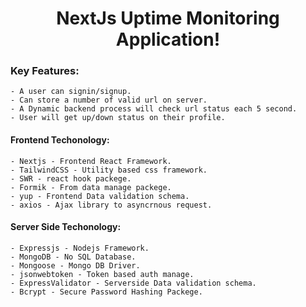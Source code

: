 <p align="center"> 
 <h1 align="center">NextJs Uptime Monitoring Application!</h1>
</p> 

### Key Features:  
    - A user can signin/signup.
    - Can store a number of valid url on server.
    - A Dynamic backend process will check url status each 5 second.
    - User will get up/down status on their profile.

#### Frontend Techonology:  
    - Nextjs - Frontend React Framework.
    - TailwindCSS - Utility based css framework.
    - SWR - react hook packege.
    - Formik - From data manage packege.
    - yup - Frontend Data validation schema.
    - axios - Ajax library to asyncrnous request.
    
#### Server Side Techonology:  
    - Expressjs - Nodejs Framework.
    - MongoDB - No SQL Database.
    - Mongoose - Mongo DB Driver.
    - jsonwebtoken - Token based auth manage.
    - ExpressValidator - Serverside Data validation schema.
    - Bcrypt - Secure Password Hashing Packege.





